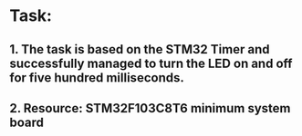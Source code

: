 # Task:
## 1. The task is based on the STM32 Timer and successfully managed to turn the LED on and off for five hundred milliseconds.
## 2. Resource: STM32F103C8T6 minimum system board
